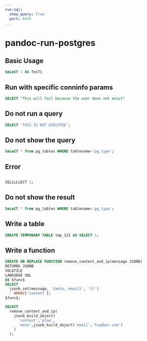 ```yaml
---
run-sql:
  show_query: True
  port: 6543
...
```


# pandoc-run-postgres

## Basic Usage

```sql { run-postgres=True }
SeLeCT 1 AS TesT1
```

## Run with specific conninfo params

``` sql { run-postgres=True user=ghost }
SELECT "This will fail because the user does not exist"
```

## Do not run a query

``` sql
SELECT 'THIS IS NOT EXECUTED';
```

## Do not show the query

``` sql {run-postgres=True show_query=False}
SeLeCT * from pg_tables WHERE tablename='pg_type';
```

## Error

``` sql {run-postgres=True}

SELLLLLECT 1;
```

## Do not show the result

``` sql {run-postgres=True show_result=false}
SeLeCT * from pg_tables WHERE tablename='pg_type';
```

## Write a table

``` sql {run-postgres=True}
CREATE TEMPORARY TABLE tmp_121 AS SELECT 1;
```

## Write a function

``` {.sql run-postgres="True"}
CREATE OR REPLACE FUNCTION remove_content_and_ip(message JSONB)
RETURNS JSONB
VOLATILE
LANGUAGE SQL
AS $func$
SELECT
  jsonb_set(message, '{meta, email}', '{}')
  - ARRAY['content'];
$func$;
```

``` sql {run-postgres="True"}
SELECT
  remove_content_and_ip(
    jsonb_build_object(
      'content','plop',
      'meta',jsonb_build_object('email','foo@bar.com')
    )
  );
```
